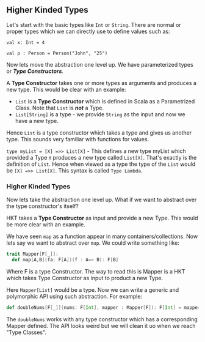 ## Higher Kinded Types
Let's start with the basic types like `Int` or `String`. There are normal or proper types which we can directly use to define values such as:

`val x: Int = 4`

`val p : Person = Person("John", "25")`

Now lets move the abstraction one level up. We have parameterized types or ***Type Constructors***. 

A **Type Constructor** takes one or more types as arguments and produces a new type. This would be clear with an example:

* `List` is a **Type Constructor** which is defined in Scala as a Parametrized Class. Note that `List` is ***not*** a Type.
* `List[String]` is a type - we provide `String` as the input and now we have a new type.

Hence `List` is a type constructor which takes a type and gives us another type. This sounds very familiar with functions for values.

`type myList = [X] =>> List[X]` - This defines a new type myList which provided a Type `X` produces a new type called `List[X]`. That's exactly is the definition of `List`. Hence when viewed as a type the type of the `List` would be `[X] =>> List[X]`. This syntax is called `Type Lambda`. 

### Higher Kinded Types
Now lets take the abstraction one level up. What if we want to abstract over the type constructor's itself?

HKT takes a **Type Constructor** as input and provide a new Type. This would be more clear with an example.

We have seen `map` as a function appear in many containers/collections. Now lets say we want to abstract over `map`. We could write something like:
```scala
trait Mapper[F[_]]:
  def map[A,B](fa: F[A])(f : A=> B): F[B]
```

Where F is a type Constructor. The way to read this is Mapper is a HKT which takes Type Constructor as input to product a new Type.

Here `Mapper[List]` would be a type. Now we can write a generic and polymorphic API using such abstraction. For example:
```scala
def doubleNums[F[_]](nums: F[Int], mapper : Mapper[F]): F[Int] = mapper.map(nums)(_ * 2)
```
The `doubleNums` works with any type constructor which has a corresponding Mapper defined. The API looks weird but we will clean it uo when we reach "Type Classes". 
